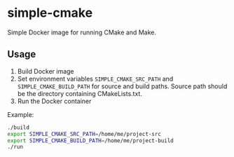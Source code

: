 # simple-cmake
Simple Docker image for running CMake and Make.

## Usage

1. Build Docker image
2. Set environment variables `SIMPLE_CMAKE_SRC_PATH` and `SIMPLE_CMAKE_BUILD_PATH` for source and build paths. Source path should be the directory containing CMakeLists.txt.
3. Run the Docker container

Example:
```bash
./build
export SIMPLE_CMAKE_SRC_PATH=/home/me/project-src
export SIMPLE_CMAKE_BUILD_PATH=/home/me/project-build
./run
```
